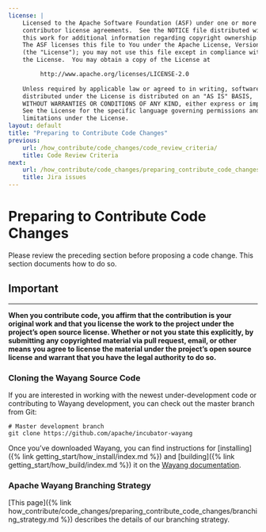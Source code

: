 ```yaml
---
license: |
    Licensed to the Apache Software Foundation (ASF) under one or more
    contributor license agreements.  See the NOTICE file distributed with
    this work for additional information regarding copyright ownership.
    The ASF licenses this file to You under the Apache License, Version 2.0
    (the "License"); you may not use this file except in compliance with
    the License.  You may obtain a copy of the License at

         http://www.apache.org/licenses/LICENSE-2.0
    
    Unless required by applicable law or agreed to in writing, software
    distributed under the License is distributed on an "AS IS" BASIS,
    WITHOUT WARRANTIES OR CONDITIONS OF ANY KIND, either express or implied.
    See the License for the specific language governing permissions and
    limitations under the License.
layout: default
title: "Preparing to Contribute Code Changes"
previous:
    url: /how_contribute/code_changes/code_review_criteria/
    title: Code Review Criteria
next:
    url: /how_contribute/code_changes/preparing_contribute_code_changes/jira_issue/
    title: Jira issues
---
```

# Preparing to Contribute Code Changes

Please review the preceding section before proposing a code change. This section documents how to do so.

<div class="alert alert-success" role="alert">
<h2> Important </h2>
<hr>
<strong>When you contribute code, you affirm that the contribution is your original work and that you license the work to the project under the project’s open source license. Whether or not you state this explicitly, by submitting any copyrighted material via pull request, email, or other means you agree to license the material under the project’s open source license and warrant that you have the legal authority to do so.</strong>
</div>

### Cloning the Wayang Source Code

If you are interested in working with the newest under-development code or contributing to Wayang development, you can check out the master branch from Git:

```text
# Master development branch
git clone https://github.com/apache/incubator-wayang
```

Once you’ve downloaded Wayang, you can find instructions for [installing]({% link getting_start/how_install/index.md %}) and [building]({% link getting_start/how_build/index.md %}) it on the [Wayang documentation](https://wayang.apache.org/documentation/).

### Apache Wayang Branching Strategy

[This page]({% link how_contribute/code_changes/preparing_contribute_code_changes/branching_strategy.md %}) describes the details of our branching strategy.

